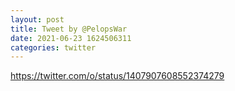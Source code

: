 ```yaml
--- 
layout: post 
title: Tweet by @PelopsWar 
date: 2021-06-23 1624506311 
categories: twitter 
--- 
```

https://twitter.com/o/status/1407907608552374279